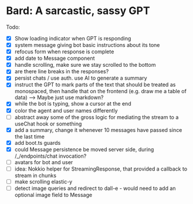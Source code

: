 # Bard: A sarcastic, sassy GPT

Todo:

- [x] Show loading indicator when GPT is responding
- [x] system message giving bot basic instructions about its tone
- [x] refocus form when response is complete
- [x] add date to Message component
- [x] handle scrolling, make sure we stay scrolled to the bottom
- [x] are there line breaks in the responses?
- [x] persist chats / use auth. use AI to generate a summary
- [x] instruct the GPT to mark parts of the text that should be treated
      as monospaced, then handle that on the frontend (e.g. draw me a table of data)
      --> Maybe just use markdown?
- [x] while the bot is typing, show a cursor at the end
- [x] color the agent and user names differently
- [ ] abstract away some of the gross logic for mediating the stream to a useChat hook or something
- [x] add a summary, change it whenever 10 messages have passed since the last time
- [x] add boot.ts guards 
- [x] could Message persistence be moved server side, during /_/endpoints/chat invocation?
- [ ] avatars for bot and user
- [ ] idea: Nokkio helper for StreamingResponse, that provided a callback to stream in chunks
- [ ] make scrolling elastic-y
- [ ] detect image queries and redirect to dall-e
      - would need to add an optional image field to Message
